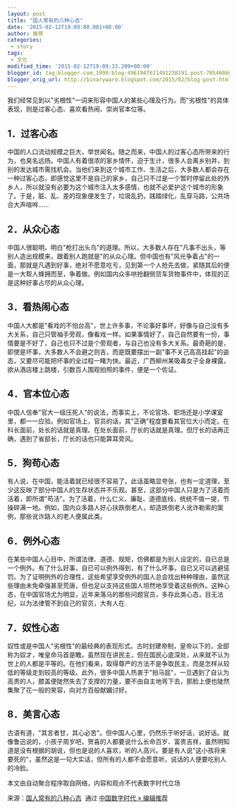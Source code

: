 ```yaml
---
layout: post
title: "国人常有的八种心态"
date: '2015-02-12T19:09:00.001+08:00'
author: 推荐
categories:
 - story
tags:
 - 文化
modified_time: '2015-02-12T19:09:33.209+08:00'
blogger_id: tag:blogger.com,1999:blog-4961947611491238191.post-7054686086532639156
blogger_orig_url: http://binaryware.blogspot.com/2015/02/blog-post.html
---
```

我们经常见到以‌‌"劣根性‌‌"一词来形容中国人的某些心理及行为。而‌‌"劣根性‌‌"的具体表现，则是过客心态、喜欢看热闹、崇尚官本位等。

<!-- more -->

## 1．过客心态

中国的人口流动规模之巨大，举世闻名。随之而来，中国人的过客心态所带来的行为，也臭名远扬。中国人有着很浓的家乡情怀，迫于生计，很多人会离乡别井，到别的发达城市需找机会。当他们来到这个城市工作、生活之后，大多数人都会存在一种过客心态，即感觉这里不是自己的家乡，自己只不过是一个暂时停留此处的外乡人，所以就没有必要为这个城市注入太多感情，也就不必爱护这个城市的形象了。于是，脏、乱、差的现象便发生了，垃圾乱扔，践踏绿化，乱穿马路，公共场合大声喧哗……

## 2．从众心态

中国人很聪明，明白‌‌"枪打出头鸟‌‌"的道理。所以，大多数人存在‌‌"凡事不出头，等别人造出规模来，跟着别人跑就是‌‌"的从众心理。但中国也有‌‌"风光争着占‌‌"的一面，那就是凡遇到好事，绝对不愿意吃亏，见到第一个人抢先去做，紧随其后的便是一大帮人蜂拥而至，争着做。例如国内众多哄抢翻侧货车货物事件中，体现的正是这种好事占尽的从众心理。

## 3．看热闹心态

中国人大都是‌‌"看戏的不怕台高‌‌"，世上许多事，不论事好事坏，好像与自己没有多大关系，自己只管袖手旁观，像看戏一样。如果事情好了，自己自然要有一份，事情要是不好了，自己也只不过是个旁观者，与自己也没有多大关系。最奇葩的是，即使是坏事，大多数人不会避之则吉，而是既要摆出一副‌‌"事不关己高高挂起‌‌"的姿态，又要尽可能把坏事的全过程一睹为快。最近，广西柳州某吸毒女子全身裸露，欲从酒店楼上跳楼，引数百人围观拍照的事件，便是一个佐证。

## 4．官本位心态

中国人信奉‌‌"官大一级压死人‌‌"的说法，而事实上，不论官场、职场还是小学课室里，都一一应验。例如官场上，官员的话，其‌‌"正确‌‌"程度要看其官位大小而定。在科长面前，处长的话就是真理。在处长面前，厅长的话就是真理。但厅长的话再正确，遇到了省部长，厅长的话也只能算耳旁风。

## 5．狗苟心态

有人说，在中国，能活着就已经很不容易了。此话虽略显夸张，也有一定道理，至少这反映了部分中国人的生存状态并不乐观。甚至，这部分中国人只是为了活着而活着，即所谓‌‌"苟活‌‌"。为了活着，什么仁义、廉耻、道德底线，统统不值一提，节操碎满一地。例如，国内众多路人好心扶跌倒老人，却造跌倒老人讹诈勒索的案例，那些讹诈路人的老人便属此类。

## 6．例外心态

在某些中国人心目中，所谓法律、道德、规矩，仿佛都是为别人设定的，自已总是一个例外。有了什么好事，自已可以例外得到，有了什么坏事，自已又可以逃避惩罚。为了证明例外的合理性，这些希望享受例外的国人总会找出种种理由，虽然这些理由未免牵强甚至荒唐，但也足以支持这些国人坦然地享受着这些例外。这种心态，在中国官场尤为明显，近年来落马的那些问题官员，多存此类心态，目无法纪，以为法律管不到自己的官员，大有人在.

## 7．奴性心态

奴性或是中国人‌‌"劣根性‌‌"的最经典的表现形式。古时封建帝制，皇帝以下的，全部称为奴才，唯皇命马首是瞻。虽然现在讲民主，但在国民心底深处，从来就不认为世上的人都是平等的。在他们看来，取得尊严的方法不是争取民主，而是怎样从较低的等级走到较高的等级。此外，很多中国人热衷于‌‌"拍马屁‌‌"，一旦遇到了自认为高贵的人，膝盖便陡然失去了支撑的力量，要不由自主地弯下去，那脸上便也陡然集聚了花一般的笑容，向对方百般献媚讨好。

## 8．美言心态

古语有道，‌‌"其言者甘，其心必苦‌‌"。但中国人心里，仍然乐于听好话，说好话。就像鲁迅说的，小孩子周岁吧，贺喜的人都要说什么长命百岁、富贵吉祥，虽然明知道是没有根据的胡说，但也是说的人喜欢，听的人高兴。要是有人说‌‌"这小孩将来要死的‌‌"，虽然这是一句大实话，但所有的人都不会愿意听，说话的人便要吃别人的冷脸。

本文由自动聚合程序取自网络，内容和观点不代表数字时代立场

来源：[国人常有的八种心态](http://feedproxy.google.com/~r/chinagfwblog/~3/Zt7Ffw-WEEs/)  通过 [中国数字时代 » 编辑推荐](http://pipes.yahoo.com/pipes/pipe.info?_id=4ebbe79f06d4342d785a0cab9913dc0c)
